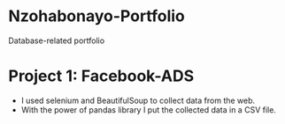 # Nzohabonayo-Portfolio
Database-related portfolio

# Project 1: Facebook-ADS
- I used selenium and BeautifulSoup to collect data from the web.
- With the power of pandas library I put the collected data in a CSV file.
